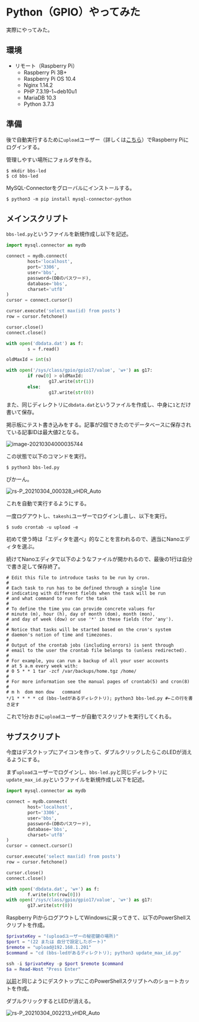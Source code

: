 # Python（GPIO）やってみた

実際にやってみた。

## 環境

- リモート（Raspberry Pi）
  - Raspberry Pi 3B+
  - Raspberry Pi OS 10.4
  - Nginx 1.14.2
  - PHP 7.3.19-1~deb10u1
  - MariaDB 10.3
  - Python 3.7.3

## 準備

後で自動実行するために`upload`ユーザー（詳しくは[こちら](../webserver/update2.html)）でRaspberry Piにログインする。

管理しやすい場所にフォルダを作る。

~~~shell
$ mkdir bbs-led
$ cd bbs-led
~~~

MySQL-Connectorをグローバルにインストールする。

~~~shell
$ python3 -m pip install mysql-connector-python
~~~

## メインスクリプト

`bbs-led.py`というファイルを新規作成し以下を記述。

~~~python
import mysql.connector as mydb

connect = mydb.connect(
        host='localhost',
        port='3306',
        user='bbs',
        password=(DBのパスワード),
        database='bbs',
        charset='utf8'
)
cursor = connect.cursor()

cursor.execute('select max(id) from posts')
row = cursor.fetchone()

cursor.close()
connect.close()

with open('dbdata.dat') as f:
        s = f.read()

oldMaxId = int(s)

with open('/sys/class/gpio/gpio17/value', 'w+') as g17:
        if row[0] > oldMaxId:
                g17.write(str(1))
        else:
                g17.write(str(0))
~~~

また、同じディレクトリに`dbdata.dat`というファイルを作成し、中身に`1`とだけ書いて保存。

掲示板にテスト書き込みをする。記事が2個できたのでデータベースに保存されている記事IDは最大値2となる。

![image-20210304000035744](image/main/image-20210304000035744.png)

この状態で以下のコマンドを実行。

~~~shell
$ python3 bbs-led.py
~~~

ぴかーん。

![rs-P_20210304_000328_vHDR_Auto](image/main/rs-P_20210304_000328_vHDR_Auto.jpg)

これを自動で実行するようにする。

一度ログアウトし、`takeshi`ユーザーでログインし直し、以下を実行。

~~~shell
$ sudo crontab -u upload -e
~~~

初めて使う時は「エディタを選べ」的なことを言われるので、適当にNanoエディタを選ぶ。

続けてNanoエディタで以下のようなファイルが開かれるので、最後の1行は自分で書き足して保存終了。

~~~
# Edit this file to introduce tasks to be run by cron.
#
# Each task to run has to be defined through a single line
# indicating with different fields when the task will be run
# and what command to run for the task
#
# To define the time you can provide concrete values for
# minute (m), hour (h), day of month (dom), month (mon),
# and day of week (dow) or use '*' in these fields (for 'any').
#
# Notice that tasks will be started based on the cron's system
# daemon's notion of time and timezones.
#
# Output of the crontab jobs (including errors) is sent through
# email to the user the crontab file belongs to (unless redirected).
#
# For example, you can run a backup of all your user accounts
# at 5 a.m every week with:
# 0 5 * * 1 tar -zcf /var/backups/home.tgz /home/
#
# For more information see the manual pages of crontab(5) and cron(8)
#
# m h  dom mon dow   command
*/1 * * * * cd (bbs-ledがあるディレクトリ); python3 bbs-led.py #←この行を書き足す
~~~

これで1分おきに`upload`ユーザーが自動でスクリプトを実行してくれる。

## サブスクリプト

今度はデスクトップにアイコンを作って、ダブルクリックしたらこのLEDが消えるようにする。

まず`upload`ユーザーでログインし、`bbs-led.py`と同じディレクトリに`update_max_id.py`というファイルを新規作成し以下を記述。

~~~python
import mysql.connector as mydb

connect = mydb.connect(
        host='localhost',
        port='3306',
        user='bbs',
        password=(DBのパスワード),
        database='bbs',
        charset='utf8'
)
cursor = connect.cursor()

cursor.execute('select max(id) from posts')
row = cursor.fetchone()

cursor.close()
connect.close()

with open('dbdata.dat', 'w+') as f:
        f.write(str(row[0]))
with open('/sys/class/gpio/gpio17/value', 'w+') as g17:
        g17.write(str(0))
~~~

Raspberry PiからログアウトしてWindowsに戻ってきて、以下のPowerShellスクリプトを作成。

~~~powershell
$privateKey = "(uploadユーザーの秘密鍵の場所)"
$port = "(22 または 自分で設定したポート)"
$remote = "upload@192.168.1.201"
$command = "cd (bbs-ledがあるディレクトリ); python3 update_max_id.py"

ssh -i $privateKey -p $port $remote $command
$a = Read-Host "Press Enter"
~~~

[以前](../webserver/update2.html)と同じようにデスクトップにこのPowerShellスクリプトへのショートカットを作成。

ダブルクリックするとLEDが消える。

![rs-P_20210304_002213_vHDR_Auto](image/main/rs-P_20210304_002213_vHDR_Auto.jpg)